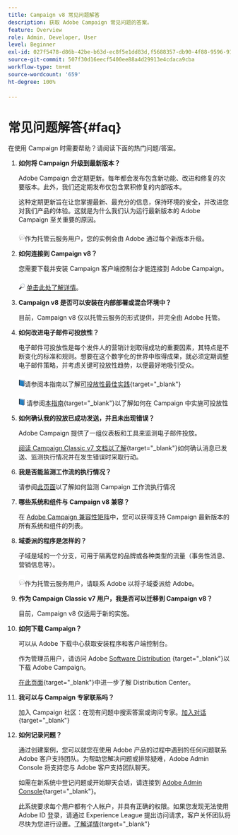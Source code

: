 ```yaml
---
title: Campaign v8 常见问题解答
description: 获取 Adobe Campaign 常见问题的答案。
feature: Overview
role: Admin, Developer, User
level: Beginner
exl-id: 027f5478-d86b-42be-b63d-ec8f5e1dd83d,f5688357-db90-4f88-9596-91e9d0a20d75
source-git-commit: 507f30d16eecf5400ee88a4d29913e4cdaca9cba
workflow-type: tm+mt
source-wordcount: '659'
ht-degree: 100%

---
```


# 常见问题解答{#faq}

在使用 Campaign 时需要帮助？请阅读下面的热门问题/答案。

1. **如何将 Campaign 升级到最新版本？**

   Adobe Campaign 会定期更新。每年都会发布包含新功能、改进和修复的次要版本。此外，我们还定期发布仅包含累积修复的内部版本。

   这种定期更新旨在让您掌握最新、最充分的信息，保持环境的安全，并改进您对我们产品的体验。这就是为什么我们认为运行最新版本的 Adobe Campaign 至关重要的原因。

   ![](../assets/do-not-localize/speech.png)作为托管云服务用户，您的实例会由 Adobe 通过每个新版本升级。

1. **如何连接到 Campaign v8？**

   您需要下载并安装 Campaign 客户端控制台才能连接到 Adobe Campaign。

   ![](../assets/do-not-localize/glass.png) [单击此处了解详情](connect.md)。

1. **Campaign v8 是否可以安装在内部部署或混合环境中？**

   目前，Campaign v8 仅以托管云服务的形式提供，并完全由 Adobe 托管。

1. **如何改进电子邮件可投放性？**

   电子邮件可投放性是每个发件人的营销计划取得成功的重要因素，其特点是不断变化的标准和规则。想要在这个数字化的世界中取得成果，就必须定期调整电子邮件策略，并考虑关键可投放性趋势，以便最好地吸引受众。

   ![](../assets/do-not-localize/book.png)请参阅本指南以了解[可投放性最佳实践](https://experienceleague.adobe.com/docs/deliverability-learn/deliverability-best-practice-guide/introduction.html?lang=zh-Hans){target=&quot;_blank&quot;}

   ![](../assets/do-not-localize/book.png) 请参阅[本指南](https://experienceleague.adobe.com/docs/deliverability-learn/deliverability-best-practice-guide/additional-resources/general-resources.html?lang=zh-Hans){target=&quot;_blank&quot;}以了解如何在 Campaign 中实施可投放性

1. **如何确认我的投放已成功发送，并且未出现错误？**

   Adobe Campaign 提供了一组仪表板和工具来监测电子邮件投放。

   [阅读 Campaign Classic v7 文档以了解](https://experienceleague.adobe.com/docs/campaign-classic/using/sending-messages/monitoring-deliveries/about-delivery-monitoring.html?lang=zh-Hans){target=&quot;_blank&quot;}如何确认消息已发送、监测执行情况并在发生错误时采取行动。

1. **我是否能监测工作流的执行情况？**

   请参阅[此页面](https://experienceleague.adobe.com/docs/campaign/automation/workflows/executing-a-workflow/start-a-workflow.html?lang=zh-Hans)以了解如何监测 Campaign 工作流执行情况

1. **哪些系统和组件与 Campaign v8 兼容？**

   在 [Adobe Campaign 兼容性矩阵](compatibility-matrix.md)中，您可以获得支持 Campaign 最新版本的所有系统和组件的列表。

1. **域委派的程序是怎样的？**

   子域是域的一个分支，可用于隔离您的品牌或各种类型的流量（事务性消息、营销信息等）。

   ![](../assets/do-not-localize/speech.png)作为托管云服务用户，请联系 Adobe 以将子域委派给 Adobe。

1. **作为 Campaign Classic v7 用户，我是否可以迁移到 Campaign v8？**

   目前，Campaign v8 仅适用于新的实施。

1. **如何下载 Campaign？**

   可以从 Adobe 下载中心获取安装程序和客户端控制台。

   作为管理员用户，请访问 Adobe [Software Distribution](https://experience.adobe.com/#/downloads/content/software-distribution/cn/campaign.html) {target=&quot;_blank&quot;}以下载 Adobe Campaign。

   [在此页面](https://experienceleague.adobe.com/docs/experience-cloud/software-distribution/home.html?lang=zh-Hans){target=&quot;_blank&quot;}中进一步了解 Distribution Center。

1. **我可以与 Campaign 专家联系吗？**

   加入 Campaign 社区：在现有问题中搜索答案或询问专家。[加入对话](https://experienceleaguecommunities.adobe.com/t5/adobe-campaign-classic/ct-p/adobe-campaign-classic-community){target=&quot;_blank&quot;}


1. **如何记录问题？**

   通过创建案例，您可以就您在使用 Adobe 产品的过程中遇到的任何问题联系 Adobe 客户支持团队。为帮助您解决问题或排除疑难，Adobe Admin Console 将支持您与 Adobe 客户支持团队聊天。

   如需在新系统中登记问题或开始聊天会话，请连接到 [Adobe Admin Console](https://adminConsole.adobe.com/overview){target=&quot;_blank&quot;}。

   此系统要求每个用户都有个人帐户，并具有正确的权限。如果您发现无法使用 Adobe ID 登录，请通过 Experience League 提出访问请求，客户关怀团队将尽快为您进行设置。[了解详情](https://helpx.adobe.com/cn/enterprise/admin-guide.html/enterprise/using/support-for-experience-cloud.ug.html){target=&quot;_blank&quot;}

